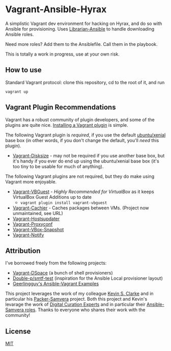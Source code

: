 # Vagrant-Ansible-Hyrax

A simplistic Vagrant dev environment for hacking on Hyrax, and do so with Ansible for provisioning. Uses [Librarian-Ansible](https://github.com/bcoe/librarian-ansible) to handle downloading Ansible roles.

Need more roles? Add them to the Ansiblefile. Call them in the playbook.

This is totally a work in progress, use at your own risk.

## How to use

Standard Vagrant protocol: clone this repository, cd to the root of it, and run

```
vagrant up
```

## Vagrant Plugin Recommendations

Vagrant has a robust community of plugin developers, and some of the plugins are quite nice. [Installing a Vagrant plugin](https://www.vagrantup.com/docs/plugins/usage.html) is simple.

The following Vagrant plugin is *required*, if you use the default [ubuntu/xenial](https://app.vagrantup.com/ubuntu/boxes/xenial64) base box (in other words, if you don't change the default, you'll *need* this plugin).

* [Vagrant-Disksize](https://github.com/sprotheroe/vagrant-disksize) - may not be required if you use another base box, but it's handy if you ever do end up using the ubuntu/xenial base box (it's too tiny to be usable for much of anything).

The following Vagrant plugins are not required, but they do make using Vagrant more enjoyable.

* [Vagrant-VBGuest](https://github.com/dotless-de/vagrant-vbguest) - *Highly Recommended for VirtualBox* as it keeps VirtualBox Guest Additions up to date
  * `vagrant plugin install vagrant-vbguest`
* [Vagrant-Cachier](https://github.com/fgrehm/vagrant-cachier) - Caches packages between VMs. (Project now unmaintained, see URL)
* [Vagrant-Hostsupdater](https://github.com/cogitatio/vagrant-hostsupdater)
* [Vagrant-Proxyconf](https://github.com/tmatilai/vagrant-proxyconf/)
* [Vagrant-VBox-Snapshot](https://github.com/dergachev/vagrant-vbox-snapshot/)
* [Vagrant-Notify](https://github.com/fgrehm/vagrant-notify)


## Attribution

I've borrowed freely from the following projects:

* [Vagrant-DSpace](http://github.com/dspace/vagrant-dspace) (a bunch of shell provisioners)
* [Double-p/smtf-test](https://github.com/double-p/smtf-test) (inspiration for the Ansible Local provisioner layout)
* [Geerlingguy's Ansible-Vagrant Examples](https://github.com/geerlingguy/ansible-vagrant-examples)

This project leverages the work of my colleague [Kevin S. Clarke](https://github.com/ksclarke) and in particular his [Packer-Samvera](https://github.com/ksclarke/packer-samvera) project. Both this project and Kevin's levarage the work of [Digital Curation Experts](https://github.com/curationexperts) and in particular their [Ansible-Samvera roles](https://github.com/curationexperts/ansible-samvera). Thanks to everyone who shares their work with the community!


## License

[MIT](/hardyoyo/vagrant-ansible-hyrax/blob/master/LICENSE)
